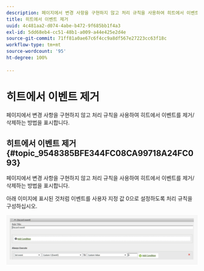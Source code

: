 ```yaml
---
description: 페이지에서 변경 사항을 구현하지 않고 처리 규칙을 사용하여 히트에서 이벤트를 제거/삭제하는 방법을 표시합니다.
title: 히트에서 이벤트 제거
uuid: 4c481aa2-d074-4abe-b472-9f685bb1f4a3
exl-id: 5dd68eb4-cc51-48b1-a009-a44e425e2d4e
source-git-commit: 71ff81a0ae67c6f4cc9a8df567e27223cc63f18c
workflow-type: tm+mt
source-wordcount: '95'
ht-degree: 100%

---
```


# 히트에서 이벤트 제거

페이지에서 변경 사항을 구현하지 않고 처리 규칙을 사용하여 히트에서 이벤트를 제거/삭제하는 방법을 표시합니다.

## 히트에서 이벤트 제거 {#topic_9548385BFE344FC08CA99718A24FC093}

페이지에서 변경 사항을 구현하지 않고 처리 규칙을 사용하여 히트에서 이벤트를 제거/삭제하는 방법을 표시합니다.

아래 이미지에 표시된 것처럼 이벤트를 사용자 지정 값 0으로 설정하도록 처리 규칙을 구성하십시오.

![](assets/remove_event.png)
